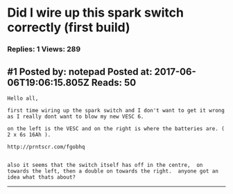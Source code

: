 # Did I wire up this spark switch correctly (first build)

### Replies: 1 Views: 289

## \#1 Posted by: notepad Posted at: 2017-06-06T19:06:15.805Z Reads: 50

```
Hello all,

first time wiring up the spark switch and I don't want to get it wrong as I really dont want to blow my new VESC 6.

on the left is the VESC and on the right is where the batteries are. ( 2 x 6s 16Ah ).

http://prntscr.com/fgobhq


also it seems that the switch itself has off in the centre,  on towards the left, then a double on towards the right.  anyone got an idea what thats about?
```

---
